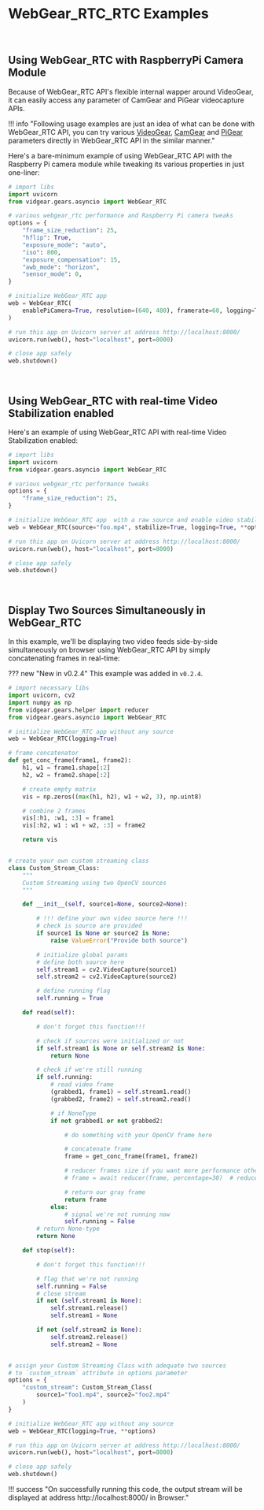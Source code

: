 <!--
===============================================
vidgear library source-code is deployed under the Apache 2.0 License:

Copyright (c) 2019 Abhishek Thakur(@abhiTronix) <abhi.una12@gmail.com>

Licensed under the Apache License, Version 2.0 (the "License");
you may not use this file except in compliance with the License.
You may obtain a copy of the License at

   http://www.apache.org/licenses/LICENSE-2.0

Unless required by applicable law or agreed to in writing, software
distributed under the License is distributed on an "AS IS" BASIS,
WITHOUT WARRANTIES OR CONDITIONS OF ANY KIND, either express or implied.
See the License for the specific language governing permissions and
limitations under the License.
===============================================
-->

# WebGear_RTC_RTC Examples

&nbsp;

## Using WebGear_RTC with RaspberryPi Camera Module

Because of WebGear_RTC API's flexible internal wapper around VideoGear, it can easily access any parameter of CamGear and PiGear videocapture APIs.

!!! info "Following usage examples are just an idea of what can be done with WebGear_RTC API, you can try various [VideoGear](../../gears/videogear/params/), [CamGear](../../gears/camgear/params/) and [PiGear](../../gears/pigear/params/) parameters directly in WebGear_RTC API in the similar manner."
 
Here's a bare-minimum example of using WebGear_RTC API with the Raspberry Pi camera module while tweaking its various properties in just one-liner:

```python
# import libs
import uvicorn
from vidgear.gears.asyncio import WebGear_RTC

# various webgear_rtc performance and Raspberry Pi camera tweaks
options = {
    "frame_size_reduction": 25,
    "hflip": True,
    "exposure_mode": "auto",
    "iso": 800,
    "exposure_compensation": 15,
    "awb_mode": "horizon",
    "sensor_mode": 0,
}

# initialize WebGear_RTC app
web = WebGear_RTC(
    enablePiCamera=True, resolution=(640, 480), framerate=60, logging=True, **options
)

# run this app on Uvicorn server at address http://localhost:8000/
uvicorn.run(web(), host="localhost", port=8000)

# close app safely
web.shutdown()
```

&nbsp;

## Using WebGear_RTC with real-time Video Stabilization enabled
 
Here's an example of using WebGear_RTC API with real-time Video Stabilization enabled:

```python
# import libs
import uvicorn
from vidgear.gears.asyncio import WebGear_RTC

# various webgear_rtc performance tweaks
options = {
    "frame_size_reduction": 25,
}

# initialize WebGear_RTC app  with a raw source and enable video stabilization(`stabilize=True`)
web = WebGear_RTC(source="foo.mp4", stabilize=True, logging=True, **options)

# run this app on Uvicorn server at address http://localhost:8000/
uvicorn.run(web(), host="localhost", port=8000)

# close app safely
web.shutdown()
```

&nbsp;

## Display Two Sources Simultaneously in WebGear_RTC

In this example, we'll be displaying two video feeds side-by-side simultaneously on browser using WebGear_RTC API by simply concatenating frames in real-time: 

??? new "New in v0.2.4" 
    This example was added in `v0.2.4`.

```python hl_lines="10-22 26-92 97-101"
# import necessary libs
import uvicorn, cv2
import numpy as np
from vidgear.gears.helper import reducer
from vidgear.gears.asyncio import WebGear_RTC

# initialize WebGear_RTC app without any source
web = WebGear_RTC(logging=True)

# frame concatenator
def get_conc_frame(frame1, frame2):
    h1, w1 = frame1.shape[:2]
    h2, w2 = frame2.shape[:2]

    # create empty matrix
    vis = np.zeros((max(h1, h2), w1 + w2, 3), np.uint8)

    # combine 2 frames
    vis[:h1, :w1, :3] = frame1
    vis[:h2, w1 : w1 + w2, :3] = frame2

    return vis


# create your own custom streaming class
class Custom_Stream_Class:
    """
    Custom Streaming using two OpenCV sources
    """

    def __init__(self, source1=None, source2=None):

        # !!! define your own video source here !!!
        # check is source are provided
        if source1 is None or source2 is None:
            raise ValueError("Provide both source")

        # initialize global params
        # define both source here
        self.stream1 = cv2.VideoCapture(source1)
        self.stream2 = cv2.VideoCapture(source2)

        # define running flag
        self.running = True

    def read(self):

        # don't forget this function!!!

        # check if sources were initialized or not
        if self.stream1 is None or self.stream2 is None:
            return None

        # check if we're still running
        if self.running:
            # read video frame
            (grabbed1, frame1) = self.stream1.read()
            (grabbed2, frame2) = self.stream2.read()

            # if NoneType
            if not grabbed1 or not grabbed2:

                # do something with your OpenCV frame here

                # concatenate frame
                frame = get_conc_frame(frame1, frame2)

                # reducer frames size if you want more performance otherwise comment this line
                # frame = await reducer(frame, percentage=30)  # reduce frame by 30%

                # return our gray frame
                return frame
            else:
                # signal we're not running now
                self.running = False
        # return None-type
        return None

    def stop(self):

        # don't forget this function!!!

        # flag that we're not running
        self.running = False
        # close stream
        if not (self.stream1 is None):
            self.stream1.release()
            self.stream1 = None

        if not (self.stream2 is None):
            self.stream2.release()
            self.stream2 = None


# assign your Custom Streaming Class with adequate two sources
# to `custom_stream` attribute in options parameter
options = {
    "custom_stream": Custom_Stream_Class(
        source1="foo1.mp4", source2="foo2.mp4"
    )
}

# initialize WebGear_RTC app without any source
web = WebGear_RTC(logging=True, **options)

# run this app on Uvicorn server at address http://localhost:8000/
uvicorn.run(web(), host="localhost", port=8000)

# close app safely
web.shutdown()
``` 

!!! success "On successfully running this code, the output stream will be displayed at address http://localhost:8000/ in Browser."


&nbsp;